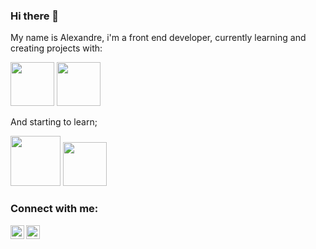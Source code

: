 ### Hi there 👋

My name is Alexandre, i'm a front end developer, currently learning and creating projects with:

<img src= "https://img.shields.io/badge/HTML5-E34F26?style=for-the-badge&logo=html5&logoColor=white" width="70px"/>
<img src= "https://img.shields.io/badge/CSS3-1572B6?style=for-the-badge&logo=css3&logoColor=white" width="70px"/>

And starting to learn;

<img src ="https://img.shields.io/badge/JavaScript-323330?style=for-the-badge&logo=javascript&logoColor=F7DF1E" width="80px"/>

<img src="https://img.shields.io/badge/React-20232A?style=for-the-badge&logo=react&logoColor=61DAFB" width="70px"/>


<br/>


### Connect with me:

<p>
  <a href="https://www.instagram.com/alexandrehkd/" target="_blank">
  <img align=left width="22px" src="https://cdn.jsdelivr.net/npm/simple-icons@v3/icons/instagram.svg"/>
    
  </a>
  <a href="https://www.linkedin.com/in/alexandre-lima-23493024/" target="_blank">
  <img align=left width="22px" src="https://cdn.jsdelivr.net/npm/simple-icons@v3/icons/linkedin.svg"/>
    
  </a>
</p>
